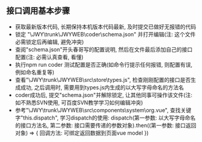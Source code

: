 ## 接口调用基本步骤
* 获取最新版本代码, 长期保持本机版本代码最新, 及时提交已做好无报错的代码
* 锁定 "\JWY\trunk\JWYWEB\coder\schema.json" 并打开编辑(注: 这个文件必需锁定后再编辑, 避免冲突)
* 查阅"schema.json"开头春哥写的配置说明, 然后在文件最后添加自己的接口配置(注: 必需认真查看, 看懂)
* 执行npm run coder 测试配置是否正确(如命令行提示任何报错, 则配置有误, 例如命名重复等)
* 查看"\JWY\trunk\JWYWEB\src\store\types.js", 检查刚刚配置的接口是否生成成功, 之后调用时, 需要用到types.js内生成的以大写字母命名的方法名
* coder成功后, 提交"schema.json"并解除锁定, 让其他同事可操作该文件(注: 如不熟悉SVN使用, 可百度SVN教学学习如何编辑冲突)
* 参考"\JWY\trunk\JWYWEB\src\components\system\org.vue", 查找关键字"this.dispatch", 学习dispatch的使用: dispatch(第一参数: 以大写字母命名的接口方法名, 第二参数: 接口需要传递的参数对象).then((第一参数: 接口返回对象) => { 回调方法: 可绑定返回数据到页面vue model })
